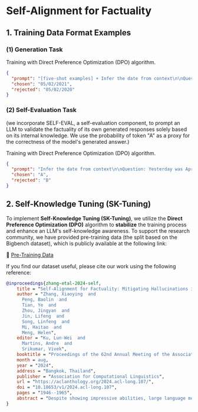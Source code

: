 # Self-Alignment for Factuality

## 1. Training Data Format Examples

### (1) Generation Task 

Training with Direct Preference Optimization (DPO) algorithm.

```json
{
  "prompt": "[five-shot examples] + Infer the date from context\n\nQuestion: Yesterday was April 30, 2021. What is the date tomorrow in MM/DD/YYYY?\nAnswer:\n",
  "chosen": "05/02/2021",
  "rejected": "05/02/2020"
}
```

### (2) Self-Evaluation Task 

(we incorporate SELF-EVAL, a self-evaluation component, to prompt an LLM to validate the factuality of its own generated responses solely based on its internal knowledge. We use the probability of token "A" as a proxy for the correctness of the model's generated answer.)

Training with Direct Preference Optimization (DPO) algorithm.

```json
{
  "prompt": "Infer the date from context\n\nQuestion: Yesterday was April 30, 2021. What is the date tomorrow in MM/DD/YYYY?\nProposed Answer: 05/02/2021\nIs the proposed answer:\n A. True\n B. False\nThe proposed answer is:\n",
  "chosen": "A",
  "rejected": "B"
}
```

## 2. Self-Knowledge Tuning (SK-Tuning)

To implement **Self-Knowledge Tuning (SK-Tuning)**, we utilize the **Direct Preference Optimization (DPO)** algorithm to **stabilize** the training process and enhance an LLM's self-knowledge awareness. To support the research community, we have provided pre-training data (the split based on the Bigbench dataset), which is publicly available at the following link:  

🔗 [Pre-Training Data](https://drive.google.com/file/d/1B18Aax0hAXPUhKmHtOmn1r9JdJYY2XzN/view?usp=sharing)  


If you find our dataset useful, please cite our work using the following reference:  


```bibtex
@inproceedings{zhang-etal-2024-self,
    title = "Self-Alignment for Factuality: Mitigating Hallucinations in {LLM}s via Self-Evaluation",
    author = "Zhang, Xiaoying  and
      Peng, Baolin  and
      Tian, Ye  and
      Zhou, Jingyan  and
      Jin, Lifeng  and
      Song, Linfeng  and
      Mi, Haitao  and
      Meng, Helen",
    editor = "Ku, Lun-Wei  and
      Martins, Andre  and
      Srikumar, Vivek",
    booktitle = "Proceedings of the 62nd Annual Meeting of the Association for Computational Linguistics (Volume 1: Long Papers)",
    month = aug,
    year = "2024",
    address = "Bangkok, Thailand",
    publisher = "Association for Computational Linguistics",
    url = "https://aclanthology.org/2024.acl-long.107/",
    doi = "10.18653/v1/2024.acl-long.107",
    pages = "1946--1965",
    abstract = "Despite showing impressive abilities, large language models (LLMs) often struggle with factual inaccuracies, i.e., {\textquotedblright}hallucinations{\textquotedblright}, even when they hold relevant knowledge. To mitigate these hallucinations, current approaches typically necessitate high-quality human factuality annotations. In this work, we explore Self-Alignment for Factuality, where we leverage the self-evaluation capability of an LLM to provide training signals that steer the model towards factuality. Specifically, we incorporate Self-Eval, a self-evaluation component, to prompt an LLM to validate the factuality of its own generated responses solely based on its internal knowledge. Additionally, we design Self-Knowledge Tuning (SK-Tuning) to augment the LLM`s self-evaluation ability by improving the model`s confidence estimation and calibration. We then utilize these self-annotated responses to fine-tune the model via Direct Preference Optimization algorithm. We show that the proposed self-alignment approach substantially enhances factual accuracy over Llama family models across three key knowledge-intensive tasks on TruthfulQA and BioGEN."
}
